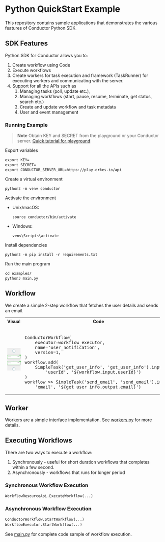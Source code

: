 # Python QuickStart Example
This repository contains sample applications that demonstrates the various features of Conductor Python SDK.

## SDK Features
Python SDK for Conductor allows you to:
1. Create workflow using Code
2. Execute workflows
3. Create workers for task execution and framework (TaskRunner) for executing workers and communicating with the server.
4. Support for all the APIs such as
    1. Managing tasks (poll, update etc.),
    2. Managing workflows (start, pause, resume, terminate, get status, search etc.)
    3. Create and update workflow and task metadata
    4. User and event management

### Running Example

> **Note**
Obtain KEY and SECRET from the playground or your Conductor server. [Quick tutorial for playground](https://orkes.io/content/docs/getting-started/concepts/access-control-applications#access-keys)

Export variables
```shell
export KEY=
export SECRET=
export CONDUCTOR_SERVER_URL=https://play.orkes.io/api
```

Create a virtual environment

```shell
python3 -m venv conductor
```

Activate the environment
- Unix/macOS:
    ```shell
    source conductor/bin/activate
    ```
- Windows:
    ```shell
    venv\Scripts\activate
    ```

Install dependencies
```shell
python3 -m pip install -r requirements.txt
```

Run the main program
```shell
cd examples/
python3 main.py
```

## Workflow
We create a simple 2-step workflow that fetches the user details and sends an email.

<table><tr><th>Visual</th><th>Code</th></tr>
<tr>
<td width="50%"><img src="workflow.png" width="250px"></td>
<td>
<pre> 
ConductorWorkflow(
    executor=workflow_executor,
    name='user_notification',
    version=1,
)
workflow.add(
    SimpleTask('get_user_info', 'get_user_info').input(
        'userId', '${workflow.input.userId}')
)
workflow >> SimpleTask('send_email', 'send_email').input(
    'email', '${get_user_info.output.email}')
</pre>
</td>
</tr>
</table>


## Worker
Workers are a simple interface implementation. See [workers.py](/examples/worker/workers.py) for more details.

## Executing Workflows

There are two ways to execute a workflow:
1. Synchronously - useful for short duration workflows that completes within a few second.  
2. Asynchronously - workflows that runs for longer period

### Synchronous Workflow Execution

```python
WorkflowResourceApi.ExecuteWorkflow(...)
```

### Asynchronous Workflow Execution

```python
ConductorWorkflow.StartWorkflow(...)
WorkflowExecutor.StartWorkflow(...)
```

See [main.py](/examples/main.py) for complete code sample of workflow execution.
